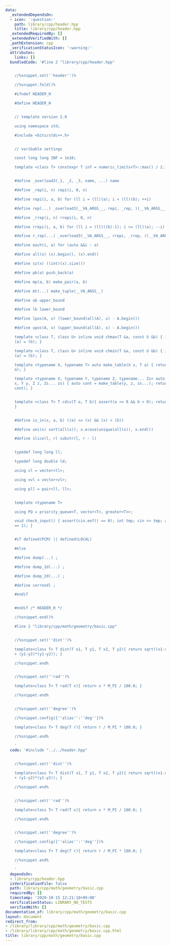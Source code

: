 ```yaml
---
data:
  _extendedDependsOn:
  - icon: ':question:'
    path: library/cpp/header.hpp
    title: library/cpp/header.hpp
  _extendedRequiredBy: []
  _extendedVerifiedWith: []
  _pathExtension: cpp
  _verificationStatusIcon: ':warning:'
  attributes:
    links: []
  bundledCode: '#line 2 "library/cpp/header.hpp"


    //%snippet.set(''header'')%

    //%snippet.fold()%

    #ifndef HEADER_H

    #define HEADER_H


    // template version 2.0

    using namespace std;

    #include <bits/stdc++.h>


    // varibable settings

    const long long INF = 1e18;

    template <class T> constexpr T inf = numeric_limits<T>::max() / 2.1;


    #define _overload3(_1, _2, _3, name, ...) name

    #define _rep(i, n) repi(i, 0, n)

    #define repi(i, a, b) for (ll i = (ll)(a); i < (ll)(b); ++i)

    #define rep(...) _overload3(__VA_ARGS__, repi, _rep, )(__VA_ARGS__)

    #define _rrep(i, n) rrepi(i, 0, n)

    #define rrepi(i, a, b) for (ll i = (ll)((b)-1); i >= (ll)(a); --i)

    #define r_rep(...) _overload3(__VA_ARGS__, rrepi, _rrep, )(__VA_ARGS__)

    #define each(i, a) for (auto &&i : a)

    #define all(x) (x).begin(), (x).end()

    #define sz(x) ((int)(x).size())

    #define pb(a) push_back(a)

    #define mp(a, b) make_pair(a, b)

    #define mt(...) make_tuple(__VA_ARGS__)

    #define ub upper_bound

    #define lb lower_bound

    #define lpos(A, x) (lower_bound(all(A), x) - A.begin())

    #define upos(A, x) (upper_bound(all(A), x) - A.begin())

    template <class T, class U> inline void chmax(T &a, const U &b) { if ((a) < (b))
    (a) = (b); }

    template <class T, class U> inline void chmin(T &a, const U &b) { if ((a) > (b))
    (a) = (b); }

    template <typename X, typename T> auto make_table(X x, T a) { return vector<T>(x,
    a); }

    template <typename X, typename Y, typename Z, typename... Zs> auto make_table(X
    x, Y y, Z z, Zs... zs) { auto cont = make_table(y, z, zs...); return vector<decltype(cont)>(x,
    cont); }


    template <class T> T cdiv(T a, T b){ assert(a >= 0 && b > 0); return (a+b-1)/b;
    }


    #define is_in(x, a, b) ((a) <= (x) && (x) < (b))

    #define uni(x) sort(all(x)); x.erase(unique(all(x)), x.end())

    #define slice(l, r) substr(l, r - l)


    typedef long long ll;

    typedef long double ld;

    using vl = vector<ll>;

    using vvl = vector<vl>;

    using pll = pair<ll, ll>;


    template <typename T>

    using PQ = priority_queue<T, vector<T>, greater<T>>;

    void check_input() { assert(cin.eof() == 0); int tmp; cin >> tmp; assert(cin.eof()
    == 1); }


    #if defined(PCM) || defined(LOCAL)

    #else

    #define dump(...) ;

    #define dump_1d(...) ;

    #define dump_2d(...) ;

    #define cerrendl ;

    #endif


    #endif /* HEADER_H */

    //%snippet.end()%

    #line 2 "library/cpp/math/geometry/basic.cpp"


    //%snippet.set(''dist'')%

    template<class T> T dist(T x1, T y1, T x2, T y2){ return sqrt((x1-x2)*(x1-x2)
    + (y1-y2)*(y1-y2)); }

    //%snippet.end%


    //%snippet.set(''rad'')%

    template<class T> T rad(T x){ return x * M_PI / 180.0; }

    //%snippet.end%


    //%snippet.set(''degree'')%

    //%snippet.config({''alias'':''deg''})%

    template<class T> T deg(T r){ return r / M_PI * 180.0; }

    //%snippet.end%

    '
  code: '#include "../../header.hpp"


    //%snippet.set(''dist'')%

    template<class T> T dist(T x1, T y1, T x2, T y2){ return sqrt((x1-x2)*(x1-x2)
    + (y1-y2)*(y1-y2)); }

    //%snippet.end%


    //%snippet.set(''rad'')%

    template<class T> T rad(T x){ return x * M_PI / 180.0; }

    //%snippet.end%


    //%snippet.set(''degree'')%

    //%snippet.config({''alias'':''deg''})%

    template<class T> T deg(T r){ return r / M_PI * 180.0; }

    //%snippet.end%

    '
  dependsOn:
  - library/cpp/header.hpp
  isVerificationFile: false
  path: library/cpp/math/geometry/basic.cpp
  requiredBy: []
  timestamp: '2020-10-15 12:21:18+09:00'
  verificationStatus: LIBRARY_NO_TESTS
  verifiedWith: []
documentation_of: library/cpp/math/geometry/basic.cpp
layout: document
redirect_from:
- /library/library/cpp/math/geometry/basic.cpp
- /library/library/cpp/math/geometry/basic.cpp.html
title: library/cpp/math/geometry/basic.cpp
---
```


